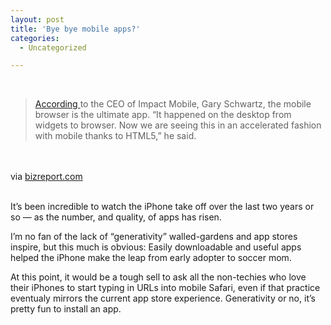 ```yaml
---
layout: post
title: 'Bye bye mobile apps?'
categories:
  - Uncategorized

---
```


<div class="posterous_bookmarklet_entry"><br /><blockquote class="posterous_long_quote"><a href="http://www.mobilemarketer.com/cms/news/video/6765.html?cnn=yes">According </a>to the CEO of Impact Mobile, Gary Schwartz, the mobile browser is the ultimate app. &#8220;It happened on the desktop from widgets to browser. Now we are seeing this in an accelerated fashion with mobile thanks to HTML5,&#8221; he said.</blockquote><br /><br /><div class="posterous_quote_citation">via <a href="http://www.bizreport.com/2010/11/app-pocolypse-for-the-mobile-app.html">bizreport.com</a></div><br /><p>It&#8217;s been incredible to watch the iPhone take off over the last two years or so &#8212; as the number, and quality, of apps has risen. <br /></p><p>I&#8217;m no fan of the lack of &#8220;generativity&#8221; walled-gardens and app stores inspire, but this much is obvious: Easily downloadable and useful apps helped the iPhone make the leap from early adopter to soccer mom. <br /></p><p>At this point, it would be a tough sell to ask all the non-techies who love their iPhones to start typing in URLs into mobile Safari, even if that practice eventualy mirrors the current app store experience. Generativity or no, it&#8217;s pretty fun to install an app.</p></div><div class="blogger-post-footer"><img width="1" height="1" src="https://blogger.googleusercontent.com/tracker/8920950033468593796-3804197018903748102?l=openmobile.blogspot.com" alt="" /></div>

